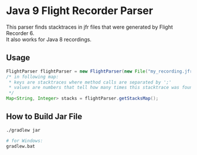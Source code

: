 # Java 9 Flight Recorder Parser
This parser finds stacktraces in jfr files that were generated by Flight Recorder 6.  
It also works for Java 8 recordings.

## Usage
```java
FlightParser flightParser = new FlightParser(new File("my_recording.jfr"));
/* in following map:
 * keys are stacktraces where method calls are separated by ';'
 * values are numbers that tell how many times this stacktrace was found in the recording
 */
Map<String, Integer> stacks = flightParser.getStacksMap();
```

## How to Build Jar File
```bash
./gradlew jar

# for Windows:
gradlew.bat
```

